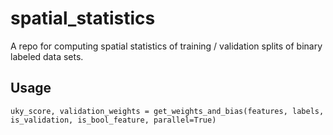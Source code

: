 # spatial_statistics
A repo for computing spatial statistics of training / validation splits
of binary labeled data sets.

## Usage
  ```
  uky_score, validation_weights = get_weights_and_bias(features, labels, is_validation, is_bool_feature, parallel=True)
  ```
